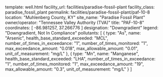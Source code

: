 template: well.html
facility_url: facilities/paradise-fossil-plant
facility_class: paradise_fossil_plant
permalink: facilities/paradise-fossil-plant/paf-10-8
location: "Muhlenberg County, KY"
site_name: "Paradise Fossil Plant"
owner/operator: "Tennessee Valley Authority (TVA)"
title: "PAF-10-8"
coordinates: [
  -86.981257,
  37.266776
]
designation: "Downgradient"
legend: "Downgradient, Not In Compliance"
pollutants: [
  {
  type: "As",
  name: "Arsenic",
  health_base_standard_exceeded: "MCL",
  number_of_times_in_exceedance: "1",
  number_of_times_monitored: "1",
  max_exceedance_amount: "0.018",
  max_allowable_amount: "0.01",
  unit_of_measurement: "mg/L"
  },
  {
  type: "Mn",
  name: "Manganese",
  health_base_standard_exceeded: "LHA",
  number_of_times_in_exceedance: "1",
  number_of_times_monitored: "1",
  max_exceedance_amount: "19",
  max_allowable_amount: "0.3",
  unit_of_measurement: "mg/L"
  }
]
